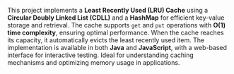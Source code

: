 This project implements a **Least Recently Used (LRU) Cache** using a **Circular Doubly Linked List (CDLL)** and a **HashMap** for efficient key-value storage and retrieval. The cache supports `get` and `put` operations with **O(1) time complexity**, ensuring optimal performance. When the cache reaches its capacity, it automatically evicts the least recently used item. The implementation is available in both **Java** and **JavaScript**, with a web-based interface for interactive testing. Ideal for understanding caching mechanisms and optimizing memory usage in applications.

